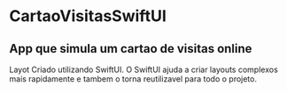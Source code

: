# CartaoVisitasSwiftUI
## App que simula um cartao de visitas online
Layot Criado utilizando SwiftUI.
O SwiftUI ajuda a criar layouts complexos mais rapidamente e tambem o torna reutilizavel para todo o projeto.

